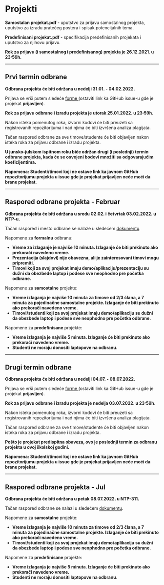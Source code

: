 # Projekti

**Samostalan projekat.pdf** - uputstvo za prijavu samostalnog projekta, uputstvo za izradu pratećeg postera i spisak potencijalnih tema.

**Predefinisani projekat.pdf** - specifikacija predefinisanih projekata i uputstvo za njihovu prijavu.

**Rok za prijavu (i samostalnog i predefinisanog) projekta je 26.12.2021. u 23:59h.**  

***

## Prvi termin odbrane

**Odbrana projekta će biti održana u nedelji 31.01. - 04.02.2022.**  

Prijava se vrši putem sledeće [forme ](https://forms.gle/GBQXfz19F8pEgcYE6)(ostaviti link ka GitHub issue-u gde je projekat **prijavljen**).  

**Rok za prijavu odbrane i izradu projekta je utorak 25.01.2022. u 23:59h.**  

Nakon isteka pomenutog roka, izvorni kodovi će biti preuzeti sa registrovanih repozitorijuma i nad njima će biti izvršena analiza plagijata.  

Tačan raspored odbrane za sve timove/studente će biti objavljen nakon isteka roka za prijavu odbrane i izradu projekta.  

**U junsko-julskom ispitnom roku biće održan drugi (i poslednji) termin odbrane projekta, kada će se osvojeni bodovi množiti sa odgovarajućim koeficijentima.**  

**Napomena: Studenti/timovi koji ne ostave link ka javnom GitHub repozitorijumu projekta u issue gde je projekat prijavljen neće moći da brane projekat.**  

***  

## Raspored odbrane projekta - Februar  

**Odbrana projekta će biti održana u sredu 02.02. i četvrtak 03.02.2022. u NTP-u.**  

Tačan raspored i mesto odbrane se nalaze u sledećem [dokumentu](https://docs.google.com/spreadsheets/d/1SvlRMOO-cN8l1ED-e0VGX61UeduCL4K5sIv_PxdYyPk/edit?usp=sharing).  

Napomene za **formalnu** odbranu:  
* **Vreme za izlaganje je najviše 10 minuta. Izlaganje će biti prekinuto ako prekorači navedeno vreme.**  
* **Prezentacija (slajdovi) nije obavezna, ali je zainteresovani timovi mogu pripremiti.**  
* **Timovi koji za svoj projekat imaju demo/aplikaciju/prezentaciju su dužni da obezbede laptop i podese sve neophodno pre početka odbrane.**

Napomene za **samostalne** projekte:  
* **Vreme izlaganja je najviše 10 minuta za timove od 2/3 člana, a 7 minuta za pojedinačne samostalne projekte. Izlaganje će biti prekinuto ako prekorači navedeno vreme.**  
* **Timovi/studenti koji za svoj projekat imaju demo/aplikaciju su dužni da obezbede laptop i podese sve neophodno pre početka odbrane.**  

Napomene za **predefinisane** projekte:  
* **Vreme izlaganja je najviše 5 minuta. Izlaganje će biti prekinuto ako prekorači navedeno vreme.**  
* **Studenti ne moraju donositi laptopove na odbranu.**

***

## Drugi termin odbrane  

**Odbrana projekta će biti održana u nedelji 04.07. - 08.07.2022.**  

Prijava se vrši putem sledeće [forme ](https://forms.gle/7BVGwabAfhg9hNrKA)(ostaviti link ka GitHub issue-u gde je projekat **prijavljen**).  

**Rok za prijavu odbrane i izradu projekta je nedelja 03.07.2022. u 23:59h.**  

Nakon isteka pomenutog roka, izvorni kodovi će biti preuzeti sa registrovanih repozitorijuma i nad njima će biti izvršena analiza plagijata.  

Tačan raspored odbrane za sve timove/studente će biti objavljen nakon isteka roka za prijavu odbrane i izradu projekta.  

**Pošto je projekat predispitna obaveza, ovo je poslednji termin za odbranu projekta u ovoj školskoj godini.**  

**Napomena: Studenti/timovi koji ne ostave link ka javnom GitHub repozitorijumu projekta u issue gde je projekat prijavljen neće moći da brane projekat.**

***

## Raspored odbrane projekta - Jul   

**Odbrana projekta će biti održana u petak 08.07.2022. u NTP-311.**  

Tačan raspored odbrane se nalazi u sledećem [dokumentu](https://docs.google.com/spreadsheets/d/1YgbF5fBJej0YCTj0q_eQsurSs67UGfK3kNmEv1vMQ4w/edit?usp=sharing).  

Napomene za **samostalne** projekte:  
* **Vreme izlaganja je najviše 10 minuta za timove od 2/3 člana, a 7 minuta za pojedinačne samostalne projekte. Izlaganje će biti prekinuto ako prekorači navedeno vreme.**  
* **Timovi/studenti koji za svoj projekat imaju demo/aplikaciju su dužni da obezbede laptop i podese sve neophodno pre početka odbrane.**  

Napomene za **predefinisane** projekte:  
* **Vreme izlaganja je najviše 5 minuta. Izlaganje će biti prekinuto ako prekorači navedeno vreme.**  
* **Studenti ne moraju donositi laptopove na odbranu.**
